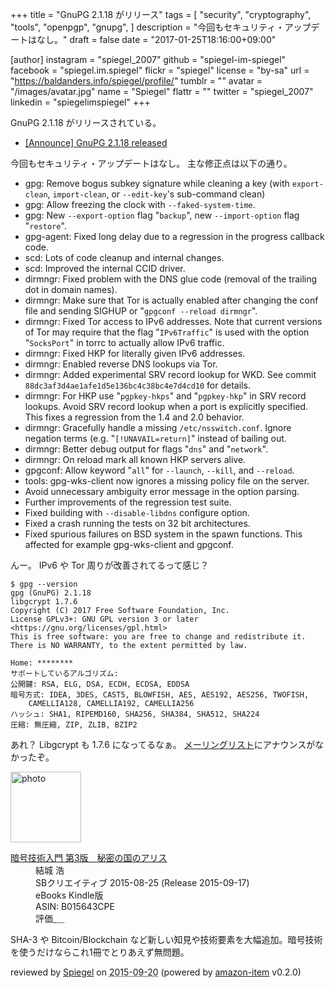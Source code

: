 +++
title = "GnuPG 2.1.18 がリリース"
tags = [
  "security",
  "cryptography",
  "tools",
  "openpgp",
  "gnupg",
]
description = "今回もセキュリティ・アップデートはなし。"
draft = false
date = "2017-01-25T18:16:00+09:00"

[author]
  instagram = "spiegel_2007"
  github = "spiegel-im-spiegel"
  facebook = "spiegel.im.spiegel"
  flickr = "spiegel"
  license = "by-sa"
  url = "https://baldanders.info/spiegel/profile/"
  tumblr = ""
  avatar = "/images/avatar.jpg"
  name = "Spiegel"
  flattr = ""
  twitter = "spiegel_2007"
  linkedin = "spiegelimspiegel"
+++

GnuPG 2.1.18 がリリースされている。

- [[Announce] GnuPG 2.1.18 released](https://lists.gnupg.org/pipermail/gnupg-announce/2017q1/000401.html)

今回もセキュリティ・アップデートはなし。
主な修正点は以下の通り。

* gpg: Remove bogus subkey signature while cleaning a key (with `export-clean`, `import-clean`, or `--edit-key`'s sub-command clean)
* gpg: Allow freezing the clock with `--faked-system-time`.
* gpg: New `--export-option` flag "`backup`", new `--import-option` flag "`restore`".
* gpg-agent: Fixed long delay due to a regression in the progress callback code.
* scd: Lots of code cleanup and internal changes.
* scd: Improved the internal CCID driver.
* dirmngr: Fixed problem with the DNS glue code (removal of the trailing dot in domain names).
* dirmngr: Make sure that Tor is actually enabled after changing the conf file and sending SIGHUP or "`gpgconf --reload dirmngr`".
* dirmngr: Fixed Tor access to IPv6 addresses.  Note that current versions of Tor may require that the flag "`IPv6Traffic`" is used with the option "`SocksPort`" in torrc to actually allow IPv6 traffic.
* dirmngr: Fixed HKP for literally given IPv6 addresses.
* dirmngr: Enabled reverse DNS lookups via Tor.
* dirmngr: Added experimental SRV record lookup for WKD.  See commit `88dc3af3d4ae1afe1d5e136bc4c38bc4e7d4cd10` for details.
* dirmngr: For HKP use "`pgpkey-hkps`" and "`pgpkey-hkp`" in SRV record lookups.  Avoid SRV record lookup when a port is explicitly specified.  This fixes a regression from the 1.4 and 2.0 behavior.
* dirmngr: Gracefully handle a missing `/etc/nsswitch.conf`.  Ignore negation terms (e.g. "`[!UNAVAIL=return]`" instead of bailing out.
* dirmngr: Better debug output for flags "`dns`" and "`network`".
* dirmngr: On reload mark all known HKP servers alive.
* gpgconf: Allow keyword "`all`" for `--launch`, `--kill`, and `--reload`.
* tools: gpg-wks-client now ignores a missing policy file on the server.
* Avoid unnecessary ambiguity error message in the option parsing.
* Further improvements of the regression test suite.
* Fixed building with `--disable-libdns` configure option.
* Fixed a crash running the tests on 32 bit architectures.
* Fixed spurious failures on BSD system in the spawn functions.  This affected for example gpg-wks-client and gpgconf.

んー。
IPv6 や Tor 周りが改善されてるって感じ？

```text
$ gpg --version
gpg (GnuPG) 2.1.18
libgcrypt 1.7.6
Copyright (C) 2017 Free Software Foundation, Inc.
License GPLv3+: GNU GPL version 3 or later <https://gnu.org/licenses/gpl.html>
This is free software: you are free to change and redistribute it.
There is NO WARRANTY, to the extent permitted by law.

Home: ********
サポートしているアルゴリズム:
公開鍵: RSA, ELG, DSA, ECDH, ECDSA, EDDSA
暗号方式: IDEA, 3DES, CAST5, BLOWFISH, AES, AES192, AES256, TWOFISH,
    CAMELLIA128, CAMELLIA192, CAMELLIA256
ハッシュ: SHA1, RIPEMD160, SHA256, SHA384, SHA512, SHA224
圧縮: 無圧縮, ZIP, ZLIB, BZIP2
```

あれ？ Libgcrypt も 1.7.6 になってるなぁ。
[メーリングリスト](https://lists.gnupg.org/mailman/listinfo/gnupg-announce)にアナウンスがなかったぞ。

<div class="hreview">
  <div class="photo"><a class="item url" href="https://www.amazon.co.jp/%E6%9A%97%E5%8F%B7%E6%8A%80%E8%A1%93%E5%85%A5%E9%96%80-%E7%AC%AC3%E7%89%88-%E7%A7%98%E5%AF%86%E3%81%AE%E5%9B%BD%E3%81%AE%E3%82%A2%E3%83%AA%E3%82%B9-%E7%B5%90%E5%9F%8E-%E6%B5%A9-ebook/dp/B015643CPE?SubscriptionId=AKIAJYVUJ3DMTLAECTHA&tag=baldandersinf-22&linkCode=xm2&camp=2025&creative=165953&creativeASIN=B015643CPE"><img src="https://images-fe.ssl-images-amazon.com/images/I/51t6yHHVwEL._SL160_.jpg" width="113" alt="photo"></a></div>
  <dl class="fn">
    <dt><a href="https://www.amazon.co.jp/%E6%9A%97%E5%8F%B7%E6%8A%80%E8%A1%93%E5%85%A5%E9%96%80-%E7%AC%AC3%E7%89%88-%E7%A7%98%E5%AF%86%E3%81%AE%E5%9B%BD%E3%81%AE%E3%82%A2%E3%83%AA%E3%82%B9-%E7%B5%90%E5%9F%8E-%E6%B5%A9-ebook/dp/B015643CPE?SubscriptionId=AKIAJYVUJ3DMTLAECTHA&tag=baldandersinf-22&linkCode=xm2&camp=2025&creative=165953&creativeASIN=B015643CPE">暗号技術入門 第3版　秘密の国のアリス</a></dt>
	<dd>結城 浩</dd>
    <dd>SBクリエイティブ 2015-08-25 (Release 2015-09-17)</dd>
    <dd>eBooks Kindle版</dd>
    <dd>ASIN: B015643CPE</dd>
    <dd>評価<abbr class="rating fa-sm" title="5">&nbsp;<i class="fas fa-star"></i>&nbsp;<i class="fas fa-star"></i>&nbsp;<i class="fas fa-star"></i>&nbsp;<i class="fas fa-star"></i>&nbsp;<i class="fas fa-star"></i></abbr></dd>
  </dl>
  <p class="description">SHA-3 や Bitcoin/Blockchain など新しい知見や技術要素を大幅追加。暗号技術を使うだけならこれ1冊でとりあえず無問題。</p>
  <p class="powered-by" >reviewed by <a href='#maker' class='reviewer'>Spiegel</a> on <abbr class="dtreviewed" title="2015-09-20">2015-09-20</abbr> (powered by <a href="https://github.com/spiegel-im-spiegel/amazon-item" >amazon-item</a> v0.2.0)</p>
</div>
